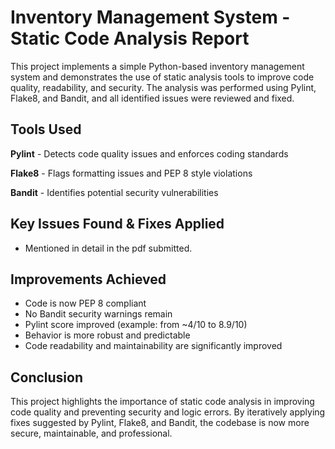 # Inventory Management System - Static Code Analysis Report

This project implements a simple Python-based inventory management system and demonstrates the use of static analysis tools to improve code quality, readability, and security.
The analysis was performed using Pylint, Flake8, and Bandit, and all identified issues were reviewed and fixed.

## Tools Used

**Pylint** - Detects code quality issues and enforces coding standards

**Flake8**	- Flags formatting issues and PEP 8 style violations

**Bandit** -	Identifies potential security vulnerabilities

## Key Issues Found & Fixes Applied

* Mentioned in detail in the pdf submitted.

## Improvements Achieved

* Code is now PEP 8 compliant
* No Bandit security warnings remain
* Pylint score improved (example: from ~4/10 to 8.9/10)
* Behavior is more robust and predictable
* Code readability and maintainability are significantly improved

## Conclusion

This project highlights the importance of static code analysis in improving code quality and preventing security and logic errors.
By iteratively applying fixes suggested by Pylint, Flake8, and Bandit, the codebase is now more secure, maintainable, and professional.
